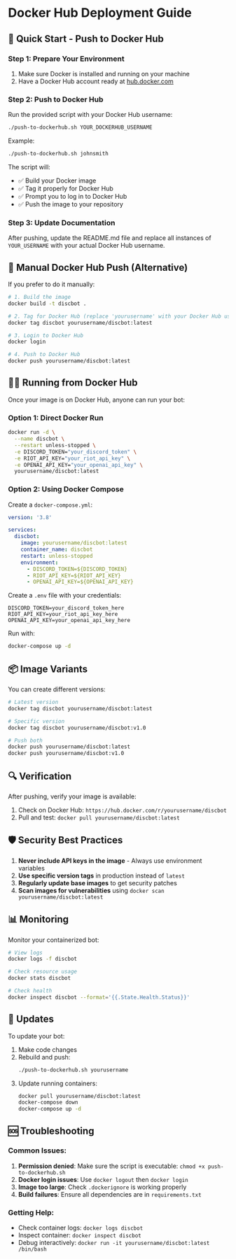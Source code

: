 # Docker Hub Deployment Guide

## 🚀 Quick Start - Push to Docker Hub

### Step 1: Prepare Your Environment

1. Make sure Docker is installed and running on your machine
2. Have a Docker Hub account ready at [hub.docker.com](https://hub.docker.com)

### Step 2: Push to Docker Hub

Run the provided script with your Docker Hub username:

```bash
./push-to-dockerhub.sh YOUR_DOCKERHUB_USERNAME
```

Example:
```bash
./push-to-dockerhub.sh johnsmith
```

The script will:
- ✅ Build your Docker image
- ✅ Tag it properly for Docker Hub
- ✅ Prompt you to log in to Docker Hub
- ✅ Push the image to your repository

### Step 3: Update Documentation

After pushing, update the README.md file and replace all instances of `YOUR_USERNAME` with your actual Docker Hub username.

## 🐳 Manual Docker Hub Push (Alternative)

If you prefer to do it manually:

```bash
# 1. Build the image
docker build -t discbot .

# 2. Tag for Docker Hub (replace 'yourusername' with your Docker Hub username)
docker tag discbot yourusername/discbot:latest

# 3. Login to Docker Hub
docker login

# 4. Push to Docker Hub
docker push yourusername/discbot:latest
```

## 🏃‍♂️ Running from Docker Hub

Once your image is on Docker Hub, anyone can run your bot:

### Option 1: Direct Docker Run

```bash
docker run -d \
  --name discbot \
  --restart unless-stopped \
  -e DISCORD_TOKEN="your_discord_token" \
  -e RIOT_API_KEY="your_riot_api_key" \
  -e OPENAI_API_KEY="your_openai_api_key" \
  yourusername/discbot:latest
```

### Option 2: Using Docker Compose

Create a `docker-compose.yml`:

```yaml
version: '3.8'

services:
  discbot:
    image: yourusername/discbot:latest
    container_name: discbot
    restart: unless-stopped
    environment:
      - DISCORD_TOKEN=${DISCORD_TOKEN}
      - RIOT_API_KEY=${RIOT_API_KEY}
      - OPENAI_API_KEY=${OPENAI_API_KEY}
```

Create a `.env` file with your credentials:

```env
DISCORD_TOKEN=your_discord_token_here
RIOT_API_KEY=your_riot_api_key_here
OPENAI_API_KEY=your_openai_api_key_here
```

Run with:

```bash
docker-compose up -d
```

## 📦 Image Variants

You can create different versions:

```bash
# Latest version
docker tag discbot yourusername/discbot:latest

# Specific version
docker tag discbot yourusername/discbot:v1.0

# Push both
docker push yourusername/discbot:latest
docker push yourusername/discbot:v1.0
```

## 🔍 Verification

After pushing, verify your image is available:

1. Check on Docker Hub: `https://hub.docker.com/r/yourusername/discbot`
2. Pull and test: `docker pull yourusername/discbot:latest`

## 🛡️ Security Best Practices

1. **Never include API keys in the image** - Always use environment variables
2. **Use specific version tags** in production instead of `latest`
3. **Regularly update base images** to get security patches
4. **Scan images for vulnerabilities** using `docker scan yourusername/discbot:latest`

## 📊 Monitoring

Monitor your containerized bot:

```bash
# View logs
docker logs -f discbot

# Check resource usage
docker stats discbot

# Check health
docker inspect discbot --format='{{.State.Health.Status}}'
```

## 🔄 Updates

To update your bot:

1. Make code changes
2. Rebuild and push:
   ```bash
   ./push-to-dockerhub.sh yourusername
   ```
3. Update running containers:
   ```bash
   docker pull yourusername/discbot:latest
   docker-compose down
   docker-compose up -d
   ```

## 🆘 Troubleshooting

### Common Issues:

1. **Permission denied**: Make sure the script is executable: `chmod +x push-to-dockerhub.sh`
2. **Docker login issues**: Use `docker logout` then `docker login`
3. **Image too large**: Check `.dockerignore` is working properly
4. **Build failures**: Ensure all dependencies are in `requirements.txt`

### Getting Help:

- Check container logs: `docker logs discbot`
- Inspect container: `docker inspect discbot`
- Debug interactively: `docker run -it yourusername/discbot:latest /bin/bash`
